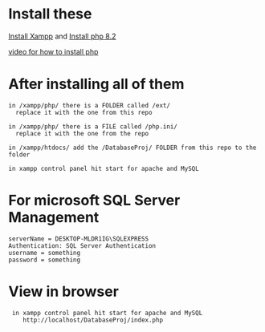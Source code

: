 # Install these 
   [Install Xampp](https://www.apachefriends.org/download_success.html) and
   [Install php 8.2](https://windows.php.net/downloads/releases/php-8.2.28-Win32-vs16-x64.zip)
   
[video for how to install php](https://www.youtube.com/watch?v=n04w2SzGr_U&ab_channel=Novuspad)
   

# After installing all of them
    in /xampp/php/ there is a FOLDER called /ext/
      replace it with the one from this repo

    in /xampp/php/ there is a FILE called /php.ini/
      replace it with the one from the repo

    in /xampp/htdocs/ add the /DatabaseProj/ FOLDER from this repo to the folder

    in xampp control panel hit start for apache and MySQL

# For microsoft SQL Server Management
    serverName = DESKTOP-MLDR1IG\SQLEXPRESS
    Authentication: SQL Server Authentication
    username = something
    password = something

# View in browser
     in xampp control panel hit start for apache and MySQL
        http://localhost/DatabaseProj/index.php
  
  

